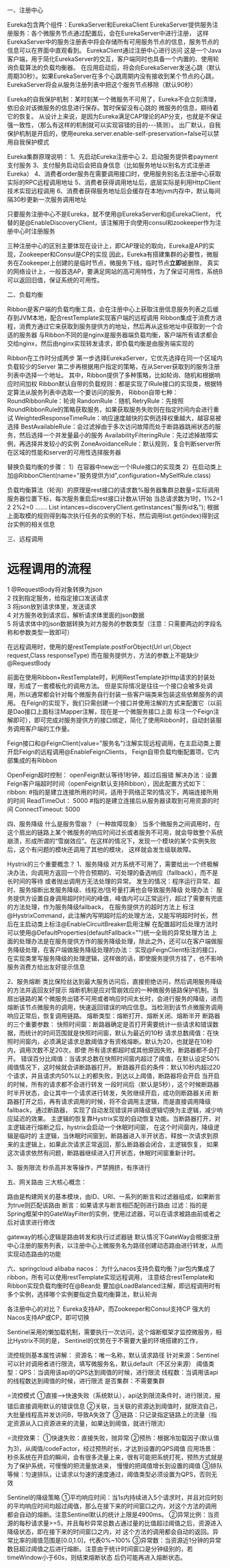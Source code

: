 一、注册中心

Eureka包含两个组件：EurekaServer和EurekaClient
EurekaServer提供服务注册服务：各个微服务节点通过配置后，会在EurekaServer中进行注册，
这样EurekaServer中的服务注册表中将会存储所有可用服务节点的信息，服务节点的信息可以在界面中直观看到。
EurekaClient通过注册中心进行访问
这是一个Java客户端，用于简化EurekaServer的交互，客户端同时也具备一个内置的、使用轮询负载算法的负载均衡器。
在应用启动后，将会向EurekaServer发送心跳（默认周期30秒）。如果EurekaServer在多个心跳周期内没有接收到某个节点的心跳，
EurekaServer将会从服务注册列表中把这个服务节点移除（默认90秒）

Eureka的自我保护机制：某时刻某一个微服务不可用了，Eureka不会立刻清理，依旧会对该微服务的信息进行保存。暂时保留没有心跳的
微服务的信息，期待着它的恢复。
从设计上来说，是因为Eureka满足CAP理论的AP分支，也就是不保证强一致性，（那么有这样的机制就可以实现容错的目的---猜测）。
出厂默认，自我保护机制是开启的，使用eureka.server.enable-self-preservation=false可以禁用自我保护模式

Eureka集群原理说明：
1、先启动Eureka注册中心
2、启动服务提供者payment支付服务
3、支付服务启动后会把自身信息（比如服务地址以别名方式注册进Eureka）
4、消费者order服务在需要调用接口时，使用服务别名去注册中心获取实际的RPC远程调用地址
5、消费者获得调用地址后，底层实际是利用HttpClient技术实现远程调用
6、消费者获得服务地址后会缓存在本地jvm内存中，默认每间隔30秒更新一次服务调用地址

只要服务注册中心不是Eureka，就不使用@EurekaServer和@EurekaClient，
代替的是@EnableDiscoveryClient，该注解用于向使用consul和zookeeper作为注册中心时注册服务

三种注册中心的区别主要体现在设计上，即CAP理论的取向，Eureka是AP的实现，Zookeeper和Consul是CP的实现
因此，Eureka有搭建集群的必要性，微服务在Zookeeper上创建的是临时节点，微服务下线，临时节点**立即**被删除，
真实的网络设计上，一般首选AP，要满足网站的高可用特性，为了保证可用性，系统B可以返回旧值，保证系统的可用性。

二、负载均衡

Ribbon是客户端的负载均衡工具，会在注册中心上获取注册信息服务列表之后缓存到JVM本地，配合restTemplate实现客户端的远程调用
Ribbon集成于消费方进程，消费方通过它来获取到服务提供方的地址，然后再从这些地址中获取到一个合适的服务器
与Ribbon不同的是nginx是服务器端负载均衡，客户端所有请求都会交给nginx，然后由nginx实现转发请求，即负载均衡是由服务端实现的

Ribbon在工作时分成两步
第一步选择EurekaServer，它优先选择在同一个区域内负载较少的Server
第二步再根据用户指定的策略，在从Server获取到的服务注册列表中选择一个地址。
其中，Ribbon提供了多种策略，比如轮询、随机和根据响应时间加权
Ribbon默认自带的负载规则：都是实现了IRule接口的实现类，根据特定算法从服务列表中选取一个要访问的服务，
Ribbon自带七种：
RoundRibbonRule：轮询
RandomRule：随机
RetryRule：先按照RoundRibbonRule的策略获取服务，如果获取服务失败则在指定时间内会进行重试
WeightedResponseTimeRule：响应速度越快的实例选择权重越大，越容易被选择
BestAvailableRule：会过滤掉由于多次访问故障而处于断路器跳闸状态的服务，然后选择一个并发量最小的服务
AvailabilityFilteringRule：先过滤掉故障实例，再选择并发较小的实例
ZoneAvoidanceRule：默认规则，复合判断server所在区域的性能和server的可用性选择服务器

替换负载均衡的步骤：
1）在容器中new出一个IRule接口的实现类
2）在启动类上加@RibbonClient(name="服务提供方id",configuration=MySelfRule.class)

负载均衡算法（轮询）的原理是rest接口的请求数%服务器集群总数量=实际调用服务器位置下标，每次服务重启后rest接口计数从1开始
当总请求数为1时，1%2=1
	2	2%2=0
.......
List<ServiceIntance> intances=discoveryClient.getInstances("服务id名");
根据上面取模的规则得到每次执行任务的实例的下标，然后调用list.get(index)得到这台实例的相关信息


三、远程调用

# 远程调用的流程
1 @RequestBody将对象转换为json  
2 找到指定服务，给指定接口发送请求  
3 将json放到请求体里，发送请求  
4 对方服务收到请求后，解析请求体里面的json数据  
5 将请求体中的json数据转换为对方服务的参数类型（注意：只需要两边的字段名称和参数类型一致即可）

在远程调用时，使用的是restTemplate.postForObject(Url url,Object request,Class<T> responseType)
而在服务提供方，方法的参数上不能缺少@RequestBody

前面在使用Ribbon+RestTemplate时，利用RestTemplate对Http请求的封装处理，形成了一套模板化的调用方法。
但是实际情况是往往一个接口会被多处调用，所以通常都会针对每个微服务自行封装一些客户端类来包装这些依赖服务的调用。
在Feign的实现下，我们只需创建一个接口并使用注解的方式来配置它（以前是Dao接口上面标注Mapper注解，现在是一个微服务接口上面
标注一个Feign注解即可），即可完成对服务提供方的接口绑定，简化了使用Ribbon时，自动封装服务调用客户端的工作量。

Feign接口和@FeignClient(value="服务名")注解实现远程调用，在主启动类上要开启Feign的远程调用@EnableFeignClients，
Feign自带负载均衡配置项，它内部集成的有Ribbon

OpenFeign超时控制：
openFeign默认等待1秒钟，超过后报错
解决办法：设置Feign客户端超时时间（openFeign默认支持Ribbon），因此配置方式如下：
ribbon:
     #指的是建立连接所用的时间，适用于网络正常的情况下，两端连接所用的时间
     ReadTimeOut： 5000
     #指的是建立连接后从服务器读取到可用资源的时间
     ConnectTimeout: 5000

四、服务降级
什么是服务雪崩？（一种故障现象）
当多个微服务之间调用时，在这个扇出的链路上某个微服务的响应时间过长或者服务不可用，就会导致整个系统
崩溃，形成所谓的“雪崩效应”。在这样的情况下，发现一个模块的某个实例失败后，这个有问题的模块还调用了其他的模块，
这样就会发生级联故障。

Hystrix的三个重要概念？
1、服务降级
	对方系统不可用了，需要给出一个终极解决办法，向调用方返回一个符合预期的、可处理的备选响应（fallback），而不是长时间的等待
或者抛出调用方无法处理的异常。
发生的情况：程序运行异常、超时、服务熔断出发服务降级、线程池/信号量打满也会导致服务降级
处理办法：
服务提供方设置自身调用超时时间的峰值，峰值内可以正常运行，超过了需要有兜底的方法处理，作为服务降级fallback，
在服务提供方的超时方法上
标注@HystrixCommand，此注解内写明超时后的处理方法，又能写明超时时长，然后在主启动类上标注@EnableCircuitBreaker启用注解 
在配置超时后处理方法时可以使用@DefaultProperties(defaultFallback="")统一全局的异常处理方法
上面的处理办法是在服务提供方作的服务降级处理，除此之外，还可以在客户端做服务降级处理，在客户端做服务降级处理的办法：
实现@FeignClient标注的接口，在实现类里写服务降级的处理逻辑，这样做的话，即使服务提供方挂了，也不影响服务消费方给出友好提示信息

2、服务熔断
	类比保险丝达到最大服务访问后，直接拒绝访问，然后调用服务降级的方法并返回友好提示
熔断机制是应对雪崩效应的一种微服务链路保护机制。当扇出链路的某个微服务出错不可用或者响应时间太长时，会进行服务的降级，进而
熔断该节点微服务的调用，快速返回错误的响应信息。当检测到该节点微服务调用响应正常后，恢复调用链路。
熔断类型：熔断打开、熔断关闭、熔断半开
断路器的三个重要参数：
	快照时间窗：断路器确定是否打开需要统计一些请求和错误数据，而统计的时间范围就是快照时间窗，默认为最近的10秒
	请求总数阈值：在快照时间窗内，必须满足请求总数阈值才有资格熔断。默认为20，也就是在10秒内，调用次数不足20次，即使
所有请求都超时或其他原因失败，断路器都不会打开。
	错误百分比阈值：当请求总数在快照时间窗内超过了阈值，在默认设定50%阈值情况下，这时候就会讲断路器打开。
断路器开启的条件：默认10秒内超过20个请求，并且请求内50%以上的都失败，到达以上阈值，断路器将会开启
当开启的时候，所有的请求都不会进行转发
一段时间后（默认是5秒），这个时候断路器时半开状态，会让其中一个请求进行转发，失败继续开启，成功则断路器关闭
断路器打开之后，再有请求调用的时候，将不会调用主逻辑，而是直接调用降级fallback，通过断路器，
实现了自动发现错误并讲降级逻辑切换为主逻辑，减少响应延迟的效果。
主逻辑的恢复靠Hystrix实现的自动恢复功能。当断路器打开，对主逻辑进行熔断之后，hystrix会启动一个休眠时间窗，
在这个时间窗内，降级逻辑是临时的
主逻辑，当休眠时间窗到，断路器进入半开状态，释放一次请求到原来的主逻辑上，如果此次请求正常返回，那么断路器会闭合，主逻辑恢复，
如果这次请求依然有问题，断路器继续进入打开状态，休眠时间窗重新计时。

3、服务限流
	秒杀高并发等操作，严禁拥挤，有序进行

五、网关路由
三大核心概念：

路由是构建网关的基本模块，由ID、URI、一系列的断言和过滤器组成，如果断言为true则匹配该路由
断言：如果请求与断言相匹配则进行路由
过滤：指的是Spring框架中的GateWayFilter的实例，使用过滤器，可以在请求被路由前或者之后对请求进行修改

gateway的核心逻辑是路由转发和执行过滤器链
默认情况下GateWay会根据注册中心注册的服务列表，以注册中心上微服务名为路径创建动态路由进行转发，从而实现动态路由的功能


六、springcloud alibaba
nacos：
为什么nacos支持负载均衡？jar包内集成了ribbon，所有可以使用restTemplate实现远程调用，
注意结合restTemplate和Ribbon实现负载均衡时在@Bean处
要加@LoadBalanced注解，即远程调用时有多个实例，选择哪个实例要指定负载均衡算法，默认轮询

各注册中心的对比？
Eureka支持AP，而Zookeeper和Consul支持CP
强大的Nacos支持AP或CP，即可切换



Sentinel采用的懒加载机制，需要执行一次访问，这个熔断框架才监控微服务，相比Hystrix不同的是，
Sentinel的优势在于不需要大量的环境搭建的工作， 

流控规则基本属性讲解：
资源名：唯一名称，默认请求路径
针对来源：Sentinel可以针对调用者进行限流，填写微服务名，默认default（不区分来源）
阈值类型：QPS：当调用该api的QPS达到阈值的时候，进行限流
	线程数：当调用该api的线程数达到阈值的时候，进行限流
是否集群：不需要集群


⭐流控模式
①直接——>快速失败（系统默认），api达到限流条件时，进行限流，报错后直接调用默认的错误信息
②关联，当关联的资源达到阈值时，就限流自己，大批量线程高并发访问B，导致A失效了
③链路：只记录指定链路上的流量（指定资源从入口资源进来的流量，如果达到阈值，就进行限流）

⭐流控效果：
①快速失败：直接失败，抛异常
②预热：根据冷加载因子(默认值为3)，从阈值/codeFactor，经过预热时长，才达到设置的QPS阈值
应用场景：秒杀系统在开启的瞬间，会有很多流量上来，很有可能把系统打死，预热方式就是为了保护系统，可慢慢的把流量放进来，
慢慢的把阈值增长到设置的阈值
③排队等候：匀速排队，让请求以匀速的速度通过，阈值类型必须设置为QPS，否则无效

Sentinel的降级策略
①平均响应时间：当1s内持续进入5个请求时，并且对应时刻的平均响应时间均超过阈值，那么在接下来的时间窗口之内，对这个方法的调用
都会自动的熔断。注意Sentinel默认的统计上限是4900ms。
②异常比例：当资源的每秒请求量>=5，并且每秒异常总数占通过量的比值超过阈值之后，资源进入降级状态，即在接下来的时间窗口之内，对
这个方法的调用都会自动的返回。异常比率的阈值范围是[0.0,1.0]，代表0%~100%
③异常数：当资源近1分钟的异常数目超过阈值之后进行熔断。注意由于统计时间窗口是分钟级别的，若timeWindow小于60s，则结束熔断状态
后仍可能再进入熔断状态。
























